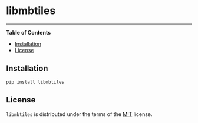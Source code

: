 # libmbtiles

<!--[![PyPI - Version](https://img.shields.io/pypi/v/behsan-text-to-vec.svg)](https://pypi.org/project/behsan-text-to-vec)
[![PyPI - Python Version](https://img.shields.io/pypi/pyversions/behsan-text-to-vec.svg)](https://pypi.org/project/behsan-text-to-vec)
-->
-----

**Table of Contents**

- [Installation](#installation)
- [License](#license)

## Installation

```console
pip install libmbtiles
```

## License

`libmbtiles` is distributed under the terms of the [MIT](https://spdx.org/licenses/MIT.html) license.
